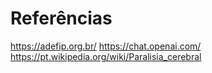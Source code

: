 # Referências

https://adefip.org.br/
https://chat.openai.com/
https://pt.wikipedia.org/wiki/Paralisia_cerebral
